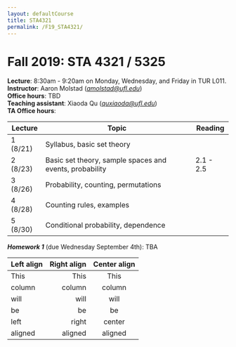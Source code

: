 ```yaml
---
layout: defaultCourse
title: STA4321
permalink: /F19_STA4321/
---
```

# Fall 2019: STA 4321 / 5325

**Lecture**: 8:30am - 9:20am on Monday, Wednesday, and Friday in TUR L011.  
**Instructor**: Aaron Molstad (*amolstad@ufl.edu*)  
**Office hours**: TBD  
**Teaching assistant**: Xiaoda Qu (*quxiaoda@ufl.edu*)  
**TA Office hours**:  


|  Lecture  |  Topic |  Reading  |
| --- | ---- | --- |  
| 1 (8/21)  | Syllabus, basic set theory  |    |  
| 2 (8/23)  | Basic set theory, sample spaces and events, probability | 2.1 - 2.5 |
| 3 (8/26)  | Probability, counting, permutations   |     |
| 4 (8/28)  | Counting rules, examples |     |
| 5 (8/30)  | Conditional probability, dependence   |     |


***Homework 1*** (due Wednesday September 4th): TBA


| Left align | Right align | Center align |
|:-----------|------------:|:------------:|
| This       |        This |     This     |
| column     |      column |    column    |
| will       |        will |     will     |
| be         |          be |      be      |
| left       |       right |    center    |
| aligned    |     aligned |    aligned   |

